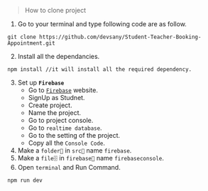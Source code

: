 > How to clone project

1. Go to your terminal and type following code are as follow.

```
git clone https://github.com/devsany/Student-Teacher-Booking-Appointment.git
```

2. Install all the dependancies.

```
npm install //it will install all the required dependency.
```

3. Set up **`Firebase`**
   - Go to [`Firebase`](#https://firebase.google.com/) website.
   - SignUp as Studnet.
   - Create project.
   - Name the project.
   - Go to project console.
   - Go to `realtime database`.
   - Go to the setting of the project.
   - Copy all the `Console Code`.
4. Make a `folder📁` in `src📁` name `firebase`.
5. Make a `file🗄` in `firebase📁` name `firebaseconsole`.
6. Open `terminal` and Run Command.

```
npm run dev
```
